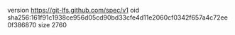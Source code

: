 version https://git-lfs.github.com/spec/v1
oid sha256:161f91c1938ce956d05cd90bd33cfe4d11e2060cf0342f657a4c72ee0f386870
size 2760
